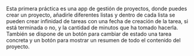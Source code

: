 Esta primera práctica es una app de gestión de proyectos, donde puedes crear un proyecto, añadirle diferentes listas y dentro de cada lista se pueden crear infinidad de tareas
con una fecha de creación de la tarea, si está terminada o no, y la cantidad de minutos que ha tomado hacerla. También se dispone de un botón para cambiar de estado una tarea concreta y un botón para mostrar un resumen de todo el contenido del proyecto.
